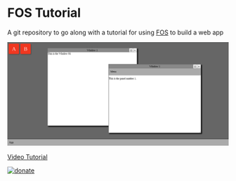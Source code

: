 # FOS Tutorial

A git repository to go along with a tutorial for using [FOS](https://github.com/victorqribeiro/fos) to build a web app

![screenshot](Screenshot_2020-05-01_16-44-49.png)

[Video Tutorial](https://www.youtube.com/watch?v=rddE1jKPgWk)

[![donate](https://www.paypalobjects.com/en_US/i/btn/btn_donateCC_LG.gif)](https://www.paypal.com/cgi-bin/webscr?cmd=_donations&business=76N3LUCQ9FENS&currency_code=USD&source=url)
